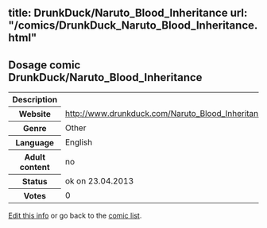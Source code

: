 title: DrunkDuck/Naruto_Blood_Inheritance
url: "/comics/DrunkDuck_Naruto_Blood_Inheritance.html"
---
Dosage comic DrunkDuck/Naruto_Blood_Inheritance
-----------------------------------------

<table class="comicinfo">
<tr>
<th>Description</th><td></td>
</tr>
<tr>
<th>Website</th><td><a href="http://www.drunkduck.com/Naruto_Blood_Inheritance/">http://www.drunkduck.com/Naruto_Blood_Inheritance/</a></td>
</tr>
<tr>
<th>Genre</th><td>Other</td>
</tr>
<tr>
<th>Language</th><td>English</td>
</tr>
<tr>
<th>Adult content</th><td>no</td>
</tr>
<tr>
<th>Status</th><td>ok on 23.04.2013</td>
</tr>
<tr>
<th>Votes</th><td>0</div></td>
</tr>
</table>

[Edit this info](/comics/DrunkDuck_Naruto_Blood_Inheritance_edit.html) or go back to the [comic list](../comic-index.html).
